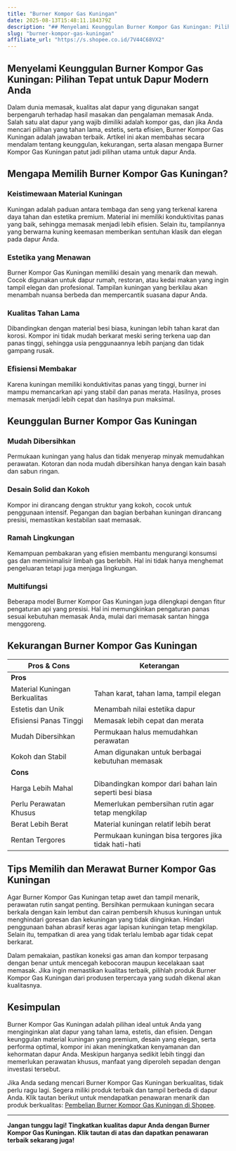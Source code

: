 ```yaml
---
title: "Burner Kompor Gas Kuningan"
date: 2025-08-13T15:48:11.184379Z
description: "## Menyelami Keunggulan Burner Kompor Gas Kuningan: Pilihan Tepat untuk Dapur Modern Anda..."
slug: "burner-kompor-gas-kuningan"
affiliate_url: "https://s.shopee.co.id/7V44C68VX2"
---
```

## Menyelami Keunggulan Burner Kompor Gas Kuningan: Pilihan Tepat untuk Dapur Modern Anda

Dalam dunia memasak, kualitas alat dapur yang digunakan sangat berpengaruh terhadap hasil masakan dan pengalaman memasak Anda. Salah satu alat dapur yang wajib dimiliki adalah kompor gas, dan jika Anda mencari pilihan yang tahan lama, estetis, serta efisien, Burner Kompor Gas Kuningan adalah jawaban terbaik. Artikel ini akan membahas secara mendalam tentang keunggulan, kekurangan, serta alasan mengapa Burner Kompor Gas Kuningan patut jadi pilihan utama untuk dapur Anda.

## Mengapa Memilih Burner Kompor Gas Kuningan?

### Keistimewaan Material Kuningan

Kuningan adalah paduan antara tembaga dan seng yang terkenal karena daya tahan dan estetika premium. Material ini memiliki konduktivitas panas yang baik, sehingga memasak menjadi lebih efisien. Selain itu, tampilannya yang berwarna kuning keemasan memberikan sentuhan klasik dan elegan pada dapur Anda. 

### Estetika yang Menawan

Burner Kompor Gas Kuningan memiliki desain yang menarik dan mewah. Cocok digunakan untuk dapur rumah, restoran, atau kedai makan yang ingin tampil elegan dan profesional. Tampilan kuningan yang berkilau akan menambah nuansa berbeda dan mempercantik suasana dapur Anda.

### Kualitas Tahan Lama

Dibandingkan dengan material besi biasa, kuningan lebih tahan karat dan korosi. Kompor ini tidak mudah berkarat meski sering terkena uap dan panas tinggi, sehingga usia penggunaannya lebih panjang dan tidak gampang rusak.

### Efisiensi Membakar

Karena kuningan memiliki konduktivitas panas yang tinggi, burner ini mampu memancarkan api yang stabil dan panas merata. Hasilnya, proses memasak menjadi lebih cepat dan hasilnya pun maksimal.

## Keunggulan Burner Kompor Gas Kuningan

### Mudah Dibersihkan

Permukaan kuningan yang halus dan tidak menyerap minyak memudahkan perawatan. Kotoran dan noda mudah dibersihkan hanya dengan kain basah dan sabun ringan.

### Desain Solid dan Kokoh

Kompor ini dirancang dengan struktur yang kokoh, cocok untuk penggunaan intensif. Pegangan dan bagian berbahan kuningan dirancang presisi, memastikan kestabilan saat memasak.

### Ramah Lingkungan

Kemampuan pembakaran yang efisien membantu mengurangi konsumsi gas dan meminimalisir limbah gas berlebih. Hal ini tidak hanya menghemat pengeluaran tetapi juga menjaga lingkungan.

### Multifungsi

Beberapa model Burner Kompor Gas Kuningan juga dilengkapi dengan fitur pengaturan api yang presisi. Hal ini memungkinkan pengaturan panas sesuai kebutuhan memasak Anda, mulai dari memasak santan hingga menggoreng.

## Kekurangan Burner Kompor Gas Kuningan

| Pros & Cons                 | Keterangan                                              |
|------------------------------|----------------------------------------------------------|
| **Pros**                   |                                                          |
| Material Kuningan Berkualitas  | Tahan karat, tahan lama, tampil elegan               |
| Estetis dan Unik            | Menambah nilai estetika dapur                          |
| Efisiensi Panas Tinggi      | Memasak lebih cepat dan merata                         |
| Mudah Dibersihkan           | Permukaan halus memudahkan perawatan                    |
| Kokoh dan Stabil           | Aman digunakan untuk berbagai kebutuhan memasak    |
| **Cons**                   |                                                          |
| Harga Lebih Mahal          | Dibandingkan kompor dari bahan lain seperti besi biasa |
| Perlu Perawatan Khusus     | Memerlukan pembersihan rutin agar tetap mengkilap      |
| Berat Lebih Berat          | Material kuningan relatif lebih berat                |
| Rentan Tergores             | Permukaan kuningan bisa tergores jika tidak hati-hati     |

## Tips Memilih dan Merawat Burner Kompor Gas Kuningan

Agar Burner Kompor Gas Kuningan tetap awet dan tampil menarik, perawatan rutin sangat penting. Bersihkan permukaan kuningan secara berkala dengan kain lembut dan cairan pembersih khusus kuningan untuk menghindari goresan dan kekuningan yang tidak diinginkan. Hindari penggunaan bahan abrasif keras agar lapisan kuningan tetap mengkilap. Selain itu, tempatkan di area yang tidak terlalu lembab agar tidak cepat berkarat.

Dalam pemakaian, pastikan koneksi gas aman dan kompor terpasang dengan benar untuk mencegah kebocoran maupun kecelakaan saat memasak. Jika ingin memastikan kualitas terbaik, pilihlah produk Burner Kompor Gas Kuningan dari produsen terpercaya yang sudah dikenal akan kualitasnya.

## Kesimpulan

Burner Kompor Gas Kuningan adalah pilihan ideal untuk Anda yang menginginkan alat dapur yang tahan lama, estetis, dan efisien. Dengan keunggulan material kuningan yang premium, desain yang elegan, serta performa optimal, kompor ini akan meningkatkan kenyamanan dan kehormatan dapur Anda. Meskipun harganya sedikit lebih tinggi dan memerlukan perawatan khusus, manfaat yang diperoleh sepadan dengan investasi tersebut.

Jika Anda sedang mencari Burner Kompor Gas Kuningan berkualitas, tidak perlu ragu lagi. Segera miliki produk terbaik dan tampil berbeda di dapur Anda. Klik tautan berikut untuk mendapatkan penawaran menarik dan produk berkualitas: [Pembelian Burner Kompor Gas Kuningan di Shopee](https://s.shopee.co.id/7V44C68VX2).

---

**Jangan tunggu lagi! Tingkatkan kualitas dapur Anda dengan Burner Kompor Gas Kuningan. Klik tautan di atas dan dapatkan penawaran terbaik sekarang juga!**
